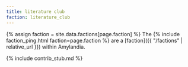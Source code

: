 ```yaml
---
title: literature club
faction: literature_club
---
```


{% assign faction = site.data.factions[page.faction] %}
The {% include faction_ping.html faction=page.faction %} are a [faction]({{ "/factions" | relative_url }}) within Amylandia.

{% include contrib_stub.md %}
